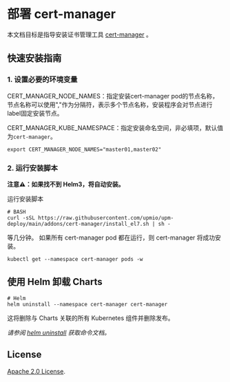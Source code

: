 # 部署 cert-manager

本文档目标是指导安装证书管理工具 [cert-manager](https://github.com/cert-manager/cert-manager) 。

## 快速安装指南

### 1. 设置必要的环境变量

CERT_MANAGER_NODE_NAMES：指定安装cert-manager pod的节点名称，节点名称可以使用","作为分隔符，表示多个节点名称，安装程序会对节点进行label固定安装节点。

CERT_MANAGER_KUBE_NAMESPACE：指定安装命名空间，非必填项，默认值为`cert-manager`。

```console
export CERT_MANAGER_NODE_NAMES="master01,master02"
```

### 2. 运行安装脚本

**注意⚠️：如果找不到 Helm3，将自动安装。**

运行安装脚本
```console
# BASH
curl -sSL https://raw.githubusercontent.com/upmio/upm-deploy/main/addons/cert-manager/install_el7.sh | sh -
```

等几分钟。 如果所有 cert-manager  pod 都在运行，则 cert-manager 将成功安装。

```console
kubectl get --namespace cert-manager pods -w
```

## 使用 Helm 卸载 Charts

```console
# Helm
helm uninstall --namespace cert-manager cert-manager 
```

这将删除与 Charts 关联的所有 Kubernetes 组件并删除发布。

_请参阅 [helm uninstall](https://helm.sh/docs/helm/helm_uninstall/) 获取命令文档。_

## License

<!-- Keep full URL links to repo files because this README syncs from main to gh-pages.  -->
[Apache 2.0 License](https://raw.githubusercontent.com/upmio/upm-deploy/main/LICENSE).

